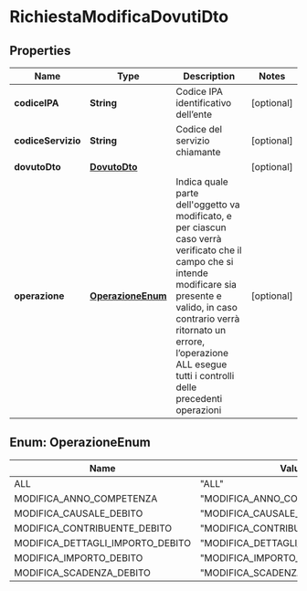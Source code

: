 
# RichiestaModificaDovutiDto

## Properties
Name | Type | Description | Notes
------------ | ------------- | ------------- | -------------
**codiceIPA** | **String** | Codice IPA identificativo dell’ente |  [optional]
**codiceServizio** | **String** | Codice del servizio chiamante |  [optional]
**dovutoDto** | [**DovutoDto**](DovutoDto.md) |  |  [optional]
**operazione** | [**OperazioneEnum**](#OperazioneEnum) | Indica quale parte dell&#39;oggetto va modificato, e per ciascun caso verrà verificato che il campo che si intende modificare sia presente e valido, in caso contrario verrà ritornato un errore, l’operazione ALL esegue tutti i controlli delle precedenti operazioni |  [optional]


<a name="OperazioneEnum"></a>
## Enum: OperazioneEnum
Name | Value
---- | -----
ALL | &quot;ALL&quot;
MODIFICA_ANNO_COMPETENZA | &quot;MODIFICA_ANNO_COMPETENZA&quot;
MODIFICA_CAUSALE_DEBITO | &quot;MODIFICA_CAUSALE_DEBITO&quot;
MODIFICA_CONTRIBUENTE_DEBITO | &quot;MODIFICA_CONTRIBUENTE_DEBITO&quot;
MODIFICA_DETTAGLI_IMPORTO_DEBITO | &quot;MODIFICA_DETTAGLI_IMPORTO_DEBITO&quot;
MODIFICA_IMPORTO_DEBITO | &quot;MODIFICA_IMPORTO_DEBITO&quot;
MODIFICA_SCADENZA_DEBITO | &quot;MODIFICA_SCADENZA_DEBITO&quot;



